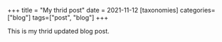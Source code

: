 +++
title = "My thrid post"
date = 2021-11-12
[taxonomies]
categories=["blog"]
tags=["post", "blog"]
+++

This is my thrid updated blog post.
